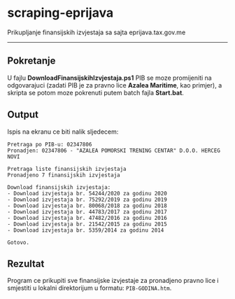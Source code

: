 # scraping-eprijava
Prikupljanje finansijskih izvjestaja sa sajta eprijava.tax.gov.me

---

## Pokretanje

U fajlu **DownloadFinansijskihIzvjestaja.ps1** PIB se moze promijeniti na odgovarajuci (zadati PIB je za pravno lice **Azalea Maritime**, kao primjer), a skripta se potom moze pokrenuti putem batch fajla **Start.bat**.

## Output

Ispis na ekranu ce biti nalik sljedecem:

```
Pretraga po PIB-u: 02347806
Pronadjen: 02347806 - "AZALEA POMORSKI TRENING CENTAR" D.O.O. HERCEG NOVI

Pretraga liste finansijskih izvjestaja
Pronadjeno 7 finansijskih izvjestaja

Download finansijskih izvjestaja:
- Download izvjestaja br. 54244/2020 za godinu 2020
- Download izvjestaja br. 75292/2019 za godinu 2019
- Download izvjestaja br. 80068/2018 za godinu 2018
- Download izvjestaja br. 44783/2017 za godinu 2017
- Download izvjestaja br. 47482/2016 za godinu 2016
- Download izvjestaja br. 21542/2015 za godinu 2015
- Download izvjestaja br. 5359/2014 za godinu 2014

Gotovo.
```

## Rezultat

Program ce prikupiti sve finansijske izvjestaje za pronadjeno pravno lice i smjestiti u lokalni direktorijum u formatu: `PIB-GODINA.htm`.
